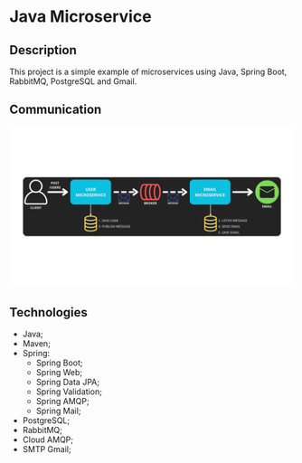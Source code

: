 # Java Microservice

## Description
This project is a simple example of microservices using Java, Spring Boot, RabbitMQ, PostgreSQL and Gmail.

## Communication
![Communication](public/images/Client.png)

## Technologies
- Java;
- Maven;
- Spring:
    - Spring Boot;
    - Spring Web;
    - Spring Data JPA;
    - Spring Validation;
    - Spring AMQP;
    - Spring Mail;
- PostgreSQL;
- RabbitMQ;
- Cloud AMQP;
- SMTP Gmail;
